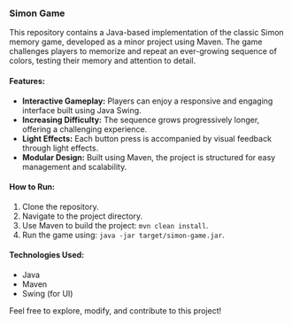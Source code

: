 ### Simon Game

This repository contains a Java-based implementation of the classic Simon memory game, developed as a minor project using Maven. The game challenges players to memorize and repeat an ever-growing sequence of colors, testing their memory and attention to detail.

#### Features:
- **Interactive Gameplay:** Players can enjoy a responsive and engaging interface built using Java Swing.
- **Increasing Difficulty:** The sequence grows progressively longer, offering a challenging experience.
- **Light Effects:** Each button press is accompanied by visual feedback through light effects.
- **Modular Design:** Built using Maven, the project is structured for easy management and scalability.

#### How to Run:
1. Clone the repository.
2. Navigate to the project directory.
3. Use Maven to build the project: `mvn clean install`.
4. Run the game using: `java -jar target/simon-game.jar`.

#### Technologies Used:
- Java
- Maven
- Swing (for UI)

Feel free to explore, modify, and contribute to this project!
